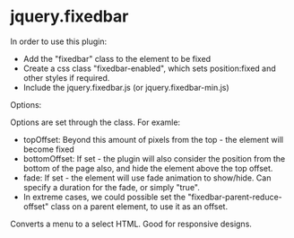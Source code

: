 jquery.fixedbar
===============

In order to use this plugin:

* Add the "fixedbar" class to the element to be fixed
* Create a css class "fixedbar-enabled", which sets position:fixed and other styles if required.
* Include the jquery.fixedbar.js (or jquery.fixedbar-min.js)

Options:

Options are set through the class. For examle: <div class="fixedbar { topOffset: 20 }"></div>
* topOffset: Beyond this amount of pixels from the top - the element will become fixed
* bottomOffset: If set - the plugin will also consider the position from the bottom of the page also, and hide the element above the top offset.
* fade: If set - the element will use fade animation to show/hide. Can specify a duration for the fade, or simply "true".
* In extreme cases, we could possible set the "fixedbar-parent-reduce-offset" class on a parent element, to use it as an offset.

Converts a menu to a select HTML. Good for responsive designs.
